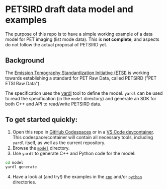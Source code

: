 # PETSIRD draft data model and examples

The purpose of this repo is to have a simple working example of a data model for PET imaging (list mode data). This is **not complete**, and aspects do not follow the actual proposal of PETSIRD yet.

## Background
The [Emission Tomography Standardization Initiative (ETSI)](https://etsinitiative.org/)
is working towards establishing a standard for PET Raw Data, called PETSIRD ("PET ETSI Raw Data").

The specification uses the [yardl](https://aka.ms/yardl) tool to define the model.
`yardl` can be used to read the specification (in the `model` directory) and
generate an SDK for both C++ and API to read/write PETSIRD data.

## To get started quickly:

1. Open this repo in [GitHub Codespaces](https://code.visualstudio.com/docs/remote/codespaces) or
in a [VS Code devcontainer](https://code.visualstudio.com/docs/devcontainers/containers).
This codespace/container will contain all necessary tools, including `yardl` itself, as well as the current repository.
2. Browse the [`model`](./model/README.md) directory.
3. Use `yardl` to generate C++ and Python code for the model:
  ```sh
  cd model
  yardl generate
  ```
4. Have a look at (and try!) the examples in the [`cpp`](cpp/README.md) and/or
[`python`](python/README.md) directories.
